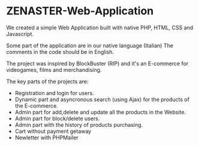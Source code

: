 # ZENASTER-Web-Application
We created a simple Web Application built with native PHP, HTML, CSS and Javascript.

Some part of the application are in our native language (Italian) The comments in the code should be in English.

The project was inspired by BlockBuster (RIP) and it's an E-commerce for videogames, films and merchandising.

The key parts of the projects are:

- Registration and login for users.
- Dynamic part and asyncronous search (using Ajax) for the products of the E-commerce.
- Admin part for add,delete and update all the products in the Website.
- Admin part for block/delete users.
- Admin part with the history of products purchasing.
- Cart without payment getaway
- Newletter with PHPMailer
